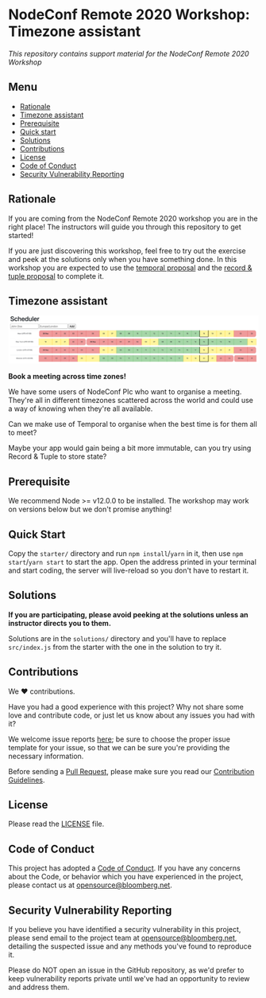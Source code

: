 # NodeConf Remote 2020 Workshop: Timezone assistant

_This repository contains support material for the NodeConf Remote 2020 Workshop_

## Menu

- [Rationale](#rationale)
- [Timezone assistant](#timezone-assistant)
- [Prerequisite](#prerequisite)
- [Quick start](#quick-start)
- [Solutions](#solutions)
- [Contributions](#contributions)
- [License](#license)
- [Code of Conduct](#code-of-conduct)
- [Security Vulnerability Reporting](#security-vulnerability-reporting)

## Rationale

If you are coming from the NodeConf Remote 2020 workshop you are in the right place! The instructors will guide you through this repository to get started!

If you are just discovering this workshop, feel free to try out the exercise and peek at the solutions only when you have something done. In this workshop you are expected to use the [temporal proposal](https://github.com/tc39/proposal-temporal) and the [record & tuple proposal](https://github.com/tc39/proposal-record-tuple/) to complete it.

## Timezone assistant

![image](./scheduler.png)

**Book a meeting across time zones!**

We have some users of NodeConf Plc who want to organise a meeting. They're all in different timezones scattered across the world and could use a way of knowing when they're all available.

Can we make use of Temporal to organise when the best time is for them all to meet?

Maybe your app would gain being a bit more immutable, can you try using Record & Tuple to store state?

## Prerequisite

We recommend Node >= v12.0.0 to be installed. The workshop may work on versions below but we don't promise anything!

## Quick Start

Copy the `starter/` directory and run `npm install`/`yarn` in it, then use `npm start`/`yarn start` to start the app. Open the address printed in your terminal and start coding, the server will live-reload so you don't have to restart it.

## Solutions

**If you are participating, please avoid peeking at the solutions unless an instructor directs you to them.**

Solutions are in the `solutions/` directory and you'll have to replace `src/index.js` from the starter with the one in the solution to try it.

## Contributions

We :heart: contributions.

Have you had a good experience with this project? Why not share some love and contribute code, or just let us know about any issues you had with it?

We welcome issue reports [here](../../issues); be sure to choose the proper issue template for your issue, so that we can be sure you're providing the necessary information.

Before sending a [Pull Request](../../pulls), please make sure you read our
[Contribution Guidelines](https://github.com/bloomberg/.github/blob/master/CONTRIBUTING.md).

## License

Please read the [LICENSE](LICENSE) file.

## Code of Conduct

This project has adopted a [Code of Conduct](https://github.com/bloomberg/.github/blob/master/CODE_OF_CONDUCT.md).
If you have any concerns about the Code, or behavior which you have experienced in the project, please
contact us at opensource@bloomberg.net.

## Security Vulnerability Reporting

If you believe you have identified a security vulnerability in this project, please send email to the project
team at opensource@bloomberg.net, detailing the suspected issue and any methods you've found to reproduce it.

Please do NOT open an issue in the GitHub repository, as we'd prefer to keep vulnerability reports private until
we've had an opportunity to review and address them.
